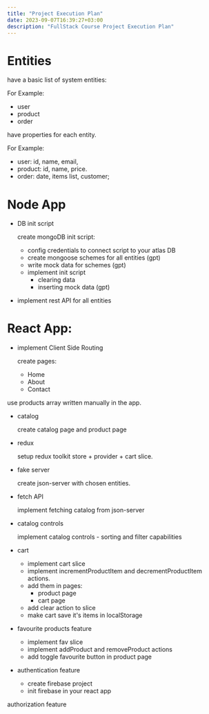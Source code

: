 ```yaml
---
title: "Project Execution Plan"
date: 2023-09-07T16:39:27+03:00
description: "FullStack Course Project Execution Plan"
---
```


# Entities

have a basic list of system entities:

For Example:

* user
* product
* order

have properties for each entity.

For Example:

* user: id, name, email,
* product: id, name, price.
* order: date, items list, customer;

# Node App

* DB init script

  create mongoDB init script:

    * config credentials to connect script to your atlas DB
    * create mongoose schemes for all entities (gpt)
    * write mock data for schemes (gpt)
    * implement init script
      * clearing data
      * inserting mock data (gpt)

* implement rest API for all entities

# React App:

* implement Client Side Routing

  create pages:

  * Home
  * About
  * Contact

use products array written manually in the app.

* catalog

  create catalog page and product page

* redux

  setup redux toolkit store + provider + cart slice.

* fake server

  create json-server with chosen entities.


* fetch API

  implement fetching catalog from json-server

* catalog controls

  implement catalog controls - sorting and filter capabilities

* cart

  * implement cart slice
  * implement incrementProductItem and decrementProductItem actions.
  * add them in pages:
    - product page
    - cart page
  * add clear action to slice
  * make cart save it's items in localStorage

* favourite products feature

  * implement fav slice
  * implement addProduct and removeProduct actions
  * add toggle favourite button in product page

* authentication feature

  * create firebase project
  * init firebase in your react app

authorization feature
